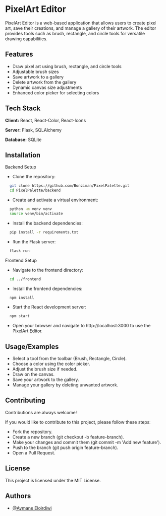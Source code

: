 
# PixelArt Editor

PixelArt Editor is a web-based application that allows users to create pixel art, save their creations, and manage a gallery of their artwork. The editor provides tools such as brush, rectangle, and circle tools for versatile drawing capabilities.


## Features

- Draw pixel art using brush, rectangle, and circle tools
- Adjustable brush sizes
- Save artwork to a gallery
- Delete artwork from the gallery
- Dynamic canvas size adjustments
- Enhanced color picker for selecting colors


## Tech Stack

**Client:** React, React-Color, React-Icons

**Server:** Flask, SQLAlchemy


**Database:** SQLite


## Installation

Backend Setup  
- Clone the repository:

```bash
  git clone https://github.com/Bonziman/PixelPalette.git
  cd PixelPalette/backend
```
- Create and activate a virtual environment:  
```bash
  python -m venv venv
  source venv/bin/activate
```
- Install the backend dependencies:

```bash
  pip install -r requirements.txt
```
- Run the Flask server:
```bash
  flask run
```
Frontend Setup 

- Navigate to the frontend directory:
```bash
  cd ../frontend
```
- Install the frontend dependencies:
```bash
  npm install
```
- Start the React development server:
```bash
  npm start
```
- Open your browser and navigate to http://localhost:3000 to use the PixelArt Editor.



    
## Usage/Examples

- Select a tool from the toolbar (Brush, Rectangle, Circle).
- Choose a color using the color picker.
- Adjust the brush size if needed.
- Draw on the canvas.
- Save your artwork to the gallery.
- Manage your gallery by deleting unwanted artwork.


## Contributing

Contributions are always welcome!

If you would like to contribute to this project, please follow these steps:

- Fork the repository.
- Create a new branch (git checkout -b feature-branch).
- Make your changes and commit them (git commit -m 'Add new feature').
- Push to the branch (git push origin feature-branch).
- Open a Pull Request.


## License

This project is licensed under the MIT License.


## Authors

- [@Aymane Eloirdiwi](https://www.github.com/Bonziman)

